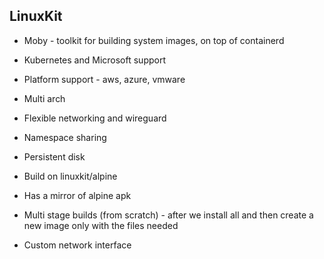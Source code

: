 ## LinuxKit

- Moby - toolkit for building system images, on top of containerd
- Kubernetes and Microsoft support

- Platform support - aws, azure, vmware
- Multi arch
- Flexible networking and wireguard
- Namespace sharing
- Persistent disk
- Build on linuxkit/alpine
- Has a mirror of alpine apk
- Multi stage builds (from scratch) - after we install all and then create a new image only with the files needed
- Custom network interface
